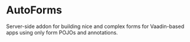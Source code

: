 AutoForms
=========

Server-side addon for building nice and complex forms for Vaadin-based apps using only form POJOs and annotations.